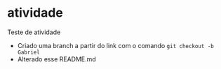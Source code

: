 # atividade
Teste de atividade
- Criado uma branch a partir do link com o comando ```git checkout -b Gabriel```
- Alterado esse README.md

